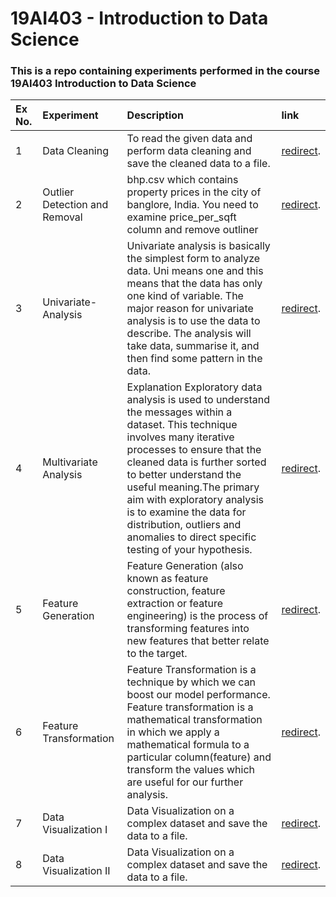 # 19AI403 - Introduction to Data Science
### This is a repo containing experiments performed in the course 19AI403 Introduction to Data Science



| Ex No.        | Experiment         | Description    | link
| :------------- | :------------- | :---------- | :-------
| 1 | Data Cleaning  | To read the given data and perform data cleaning and save the cleaned data to a file. | [redirect](https://github.com/JaivigneshJv/19AI403-Introduction-to-Data-Science/tree/main/Ex%2001%20-%20Data%20Cleaning/).
| 2 | Outlier Detection and Removal  | bhp.csv which contains property prices in the city of banglore, India. You need to examine price_per_sqft column and remove outliner | [redirect](https://github.com/JaivigneshJv/19AI403-Introduction-to-Data-Science/tree/main/Ex%2002%20-%20Outlier%20Detection%20and%20Removal).
| 3 | Univariate-Analysis  | Univariate analysis is basically the simplest form to analyze data. Uni means one and this means that the data has only one kind of variable. The major reason for univariate analysis is to use the data to describe. The analysis will take data, summarise it, and then find some pattern in the data.| [redirect](https://github.com/JaivigneshJv/19AI403-Introduction-to-Data-Science/tree/main/Ex%2003%20-%20Univariate%20Analysis).
| 4 | Multivariate Analysis  | Explanation Exploratory data analysis is used to understand the messages within a dataset. This technique involves many iterative processes to ensure that the cleaned data is further sorted to better understand the useful meaning.The primary aim with exploratory analysis is to examine the data for distribution, outliers and anomalies to direct specific testing of your hypothesis. | [redirect](https://github.com/JaivigneshJv/19AI403-Introduction-to-Data-Science/tree/main/Ex%2004%20-%20Multivariate%20Analysis).
| 5 | Feature Generation | Feature Generation (also known as feature construction, feature extraction or feature engineering) is the process of transforming features into new features that better relate to the target. | [redirect](https://github.com/JaivigneshJv/19AI403-Introduction-to-Data-Science/tree/main/Ex%2005%20-%20Feature%20Generation).
| 6 | Feature Transformation  | Feature Transformation is a technique by which we can boost our model performance. Feature transformation is a mathematical transformation in which we apply a mathematical formula to a particular column(feature) and transform the values which are useful for our further analysis. | [redirect](https://github.com/JaivigneshJv/19AI403-Introduction-to-Data-Science/tree/main/Ex%2006%20-%20Feature%20Transformation).
| 7 | Data Visualization I | Data Visualization on a complex dataset and save the data to a file. | [redirect](https://github.com/JaivigneshJv/19AI403-Introduction-to-Data-Science/tree/main/Ex%2007%20-%20Data%20Visualization%20I).
| 8 | Data Visualization II  | Data Visualization on a complex dataset and save the data to a file. | [redirect](https://github.com/JaivigneshJv/19AI403-Introduction-to-Data-Science/tree/main/Ex%2008%20-%20Data%20Visualization%20II).
